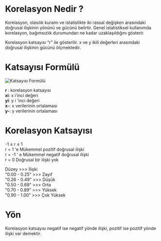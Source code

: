 # Korelasyon Nedir ?

Korelasyon, olasılık kuramı ve istatistikte iki rassal değişken arasındaki doğrusal ilişkinin yönünü ve gücünü belirtir. Genel istatistiksel kullanımda korelasyon, bağımsızlık durumundan ne kadar uzaklaşıldığını gösterir.

Korelasyon katsayısı “r” ile gösterilir.
x ve y ikili değerleri arasındaki doğrusal ilişkinin gücünü ölçmektedir.

# Katsayısı Formülü

![Katsayısı Formülü](http://keremozer.com/upload/dosya/keremozer_korelasyon_15881174e30c81.PNG)

**r** : korelasyon katsayısı<br>
**xi**: x i'inci değeri<br>
**yi**: y i 'inci değeri<br>
**x-**: x verilerinin ortalaması<br>
**y-**: y verilerinin ortalaması

# Korelasyon Katsayısı

-1 ≤ r ≤ 1<br>
r = 1 'e Mükemmel pozitif doğrusal ilişki<br>
r = -1 ' e Mükemmel negatif doğrusal ilişki<br>
r = 0 Doğrusal bir ilişki yok<br>

Düzey                   >>>  İlişki<br>
"0.00 -  0.25"          >>> Zayıf<br>
"0.26 -  0.49"          >>> Düşük<br>
"0.50 -  0.69"          >>> Orta<br>
"0.70 -  0.89"          >>> Yüksek<br>
"0.90 -  1.00"          >>> Çok Yüksek 

# Yön

Korelasyon katsayısı negatif ise negatif yönde ilişki, pozitif ise pozitif yönde ilişki var demektir.